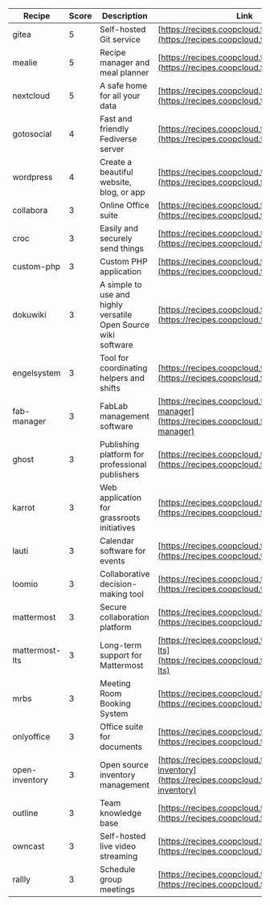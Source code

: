 | Recipe | Score | Description | Link |
|---|---|---|---|
| gitea | 5 | Self-hosted Git service | [https://recipes.coopcloud.tech/gitea](https://recipes.coopcloud.tech/gitea) |
| mealie | 5 | Recipe manager and meal planner | [https://recipes.coopcloud.tech/mealie](https://recipes.coopcloud.tech/mealie) |
| nextcloud | 5 | A safe home for all your data | [https://recipes.coopcloud.tech/nextcloud](https://recipes.coopcloud.tech/nextcloud) |
| gotosocial | 4 | Fast and friendly Fediverse server | [https://recipes.coopcloud.tech/gotosocial](https://recipes.coopcloud.tech/gotosocial) |
| wordpress | 4 | Create a beautiful website, blog, or app | [https://recipes.coopcloud.tech/wordpress](https://recipes.coopcloud.tech/wordpress) |
| collabora | 3 | Online Office suite | [https://recipes.coopcloud.tech/collabora](https://recipes.coopcloud.tech/collabora) |
| croc | 3 | Easily and securely send things | [https://recipes.coopcloud.tech/croc](https://recipes.coopcloud.tech/croc) |
| custom-php | 3 | Custom PHP application | [https://recipes.coopcloud.tech/custom-php](https://recipes.coopcloud.tech/custom-php) |
| dokuwiki | 3 | A simple to use and highly versatile Open Source wiki software | [https://recipes.coopcloud.tech/dokuwiki](https://recipes.coopcloud.tech/dokuwiki) |
| engelsystem | 3 | Tool for coordinating helpers and shifts | [https://recipes.coopcloud.tech/engelsystem](https://recipes.coopcloud.tech/engelsystem) |
| fab-manager | 3 | FabLab management software | [https://recipes.coopcloud.tech/fab-manager](https://recipes.coopcloud.tech/fab-manager) |
| ghost | 3 | Publishing platform for professional publishers | [https://recipes.coopcloud.tech/ghost](https://recipes.coopcloud.tech/ghost) |
| karrot | 3 | Web application for grassroots initiatives | [https://recipes.coopcloud.tech/karrot](https://recipes.coopcloud.tech/karrot) |
| lauti | 3 | Calendar software for events | [https://recipes.coopcloud.tech/lauti](https://recipes.coopcloud.tech/lauti) |
| loomio | 3 | Collaborative decision-making tool | [https://recipes.coopcloud.tech/loomio](https://recipes.coopcloud.tech/loomio) |
| mattermost | 3 | Secure collaboration platform | [https://recipes.coopcloud.tech/mattermost](https://recipes.coopcloud.tech/mattermost) |
| mattermost-lts | 3 | Long-term support for Mattermost | [https://recipes.coopcloud.tech/mattermost-lts](https://recipes.coopcloud.tech/mattermost-lts) |
| mrbs | 3 | Meeting Room Booking System | [https://recipes.coopcloud.tech/mrbs](https://recipes.coopcloud.tech/mrbs) |
| onlyoffice | 3 | Office suite for documents | [https://recipes.coopcloud.tech/onlyoffice](https://recipes.coopcloud.tech/onlyoffice) |
| open-inventory | 3 | Open source inventory management | [https://recipes.coopcloud.tech/open-inventory](https://recipes.coopcloud.tech/open-inventory) |
| outline | 3 | Team knowledge base | [https://recipes.coopcloud.tech/outline](https://recipes.coopcloud.tech/outline) |
| owncast | 3 | Self-hosted live video streaming | [https://recipes.coopcloud.tech/owncast](https://recipes.coopcloud.tech/owncast) |
| rallly | 3 | Schedule group meetings | [https://recipes.coopcloud.tech/rallly](https://recipes.coopcloud.tech/rallly) |
